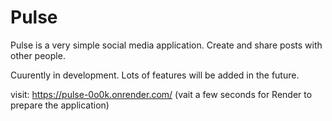 # Pulse

Pulse is a very simple social media application. Create and share posts with other people.

Cuurently in development. Lots of features will be added in the future.

visit: https://pulse-0o0k.onrender.com/ (vait a few seconds for Render to prepare the application)
